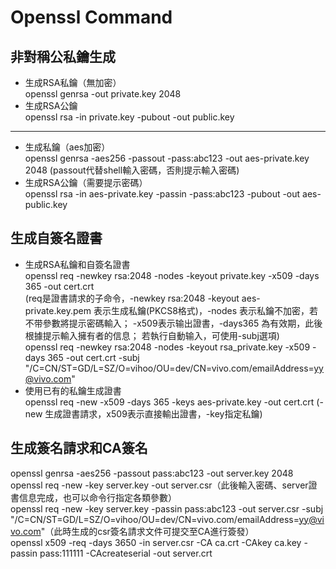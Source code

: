 # Openssl Command
## 非對稱公私鑰生成
* 生成RSA私鑰（無加密）  
openssl genrsa -out private.key 2048
* 生成RSA公鑰  
openssl rsa -in private.key -pubout -out public.key
---
* 生成私鑰（aes加密）  
openssl genrsa -aes256 -passout -pass:abc123 -out aes-private.key 2048 (passout代替shell輸入密碼，否則提示輸入密碼)
* 生成RSA公鑰（需要提示密碼）  
openssl rsa -in aes-private.key -passin -pass:abc123 -pubout -out aes-public.key  
## 生成自簽名證書
* 生成RSA私鑰和自簽名證書  
openssl req -newkey rsa:2048 -nodes -keyout private.key -x509 -days 365 -out cert.crt   
(req是證書請求的子命令，-newkey rsa:2048 -keyout aes-private.key.pem 表示生成私鑰(PKCS8格式)，-nodes 表示私鑰不加密，若不带參數將提示密碼輸入；
-x509表示输出證書，-days365 為有效期，此後根據提示輸入擁有者的信息；
若執行自動输入，可使用-subj選項)  
openssl req -newkey rsa:2048 -nodes -keyout rsa_private.key -x509 -days 365 -out cert.crt -subj "/C=CN/ST=GD/L=SZ/O=vihoo/OU=dev/CN=vivo.com/emailAddress=yy@vivo.com"
* 使用已有的私鑰生成證書  
openssl req -new -x509 -days 365 -keys aes-private.key -out cert.crt (-new 生成證書請求，x509表示直接輸出證書，-key指定私鑰)  
## 生成簽名請求和CA簽名
openssl genrsa -aes256 -passout pass:abc123 -out server.key 2048  
openssl req -new -key server.key -out server.csr（此後輸入密碼、server證書信息完成，也可以命令行指定各類參數）  
openssl req -new -key server.key -passin pass:abc123 -out server.csr -subj "/C=CN/ST=GD/L=SZ/O=vihoo/OU=dev/CN=vivo.com/emailAddress=yy@vivo.com"（此時生成的csr簽名請求文件可提交至CA進行簽發）  
openssl x509 -req -days 3650 -in server.csr -CA ca.crt -CAkey ca.key -passin pass:111111 -CAcreateserial -out server.crt